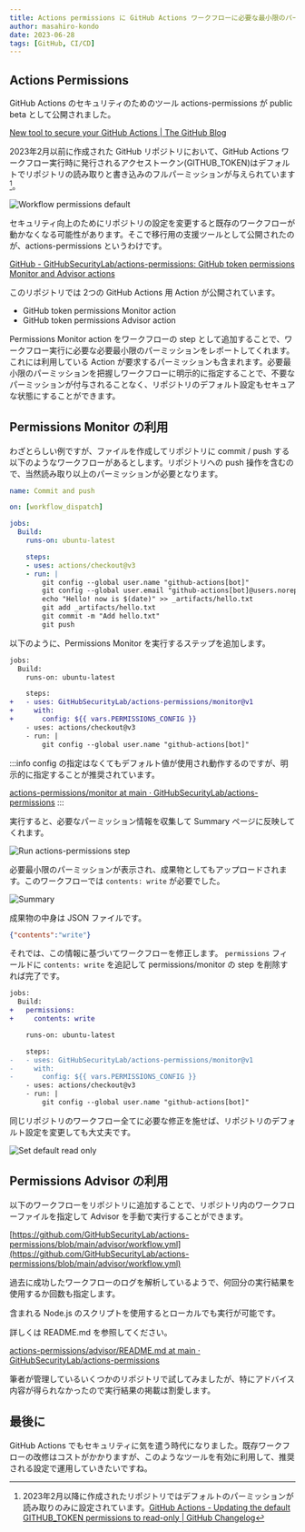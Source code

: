 ```yaml
---
title: Actions permissions に GitHub Actions ワークフローに必要な最小限のパーミッションを教えてもらう
author: masahiro-kondo
date: 2023-06-28
tags: [GitHub, CI/CD]
---
```


## Actions Permissions

GitHub Actions のセキュリティのためのツール actions-permissions が public beta として公開されました。

[New tool to secure your GitHub Actions | The GitHub Blog](https://github.blog/2023-06-26-new-tool-to-secure-your-github-actions/)

2023年2月以前に作成された GitHub リポジトリにおいて、GitHub Actions ワークフロー実行時に発行されるアクセストークン(GITHUB_TOKEN)はデフォルトでリポジトリの読み取りと書き込みのフルパーミッションが与えられています[^1]。

![Workflow permissions default](https://i.gyazo.com/7a8efa6393ff2b0545ab7ae9db80e167.png)

[^1]: 2023年2月以降に作成されたリポジトリではデフォルトのパーミッションが読み取りのみに設定されています。[GitHub Actions - Updating the default GITHUB_TOKEN permissions to read-only | GitHub Changelog](https://github.blog/changelog/2023-02-02-github-actions-updating-the-default-github_token-permissions-to-read-only/)

セキュリティ向上のためにリポジトリの設定を変更すると既存のワークフローが動かなくなる可能性があります。そこで移行用の支援ツールとして公開されたのが、actions-permissions というわけです。

[GitHub - GitHubSecurityLab/actions-permissions: GitHub token permissions Monitor and Advisor actions](https://github.com/GitHubSecurityLab/actions-permissions)

このリポジトリでは 2つの GitHub Actions 用 Action が公開されています。

- GitHub token permissions Monitor action
- GitHub token permissions Advisor action

Permissions Monitor action をワークフローの step として追加することで、ワークフロー実行に必要な必要最小限のパーミッションをレポートしてくれます。これには利用している Action が要求するパーミッションも含まれます。必要最小限のパーミッションを把握しワークフローに明示的に指定することで、不要なパーミッションが付与されることなく、リポジトリのデフォルト設定もセキュアな状態にすることができます。

## Permissions Monitor の利用
わざとらしい例ですが、ファイルを作成してリポジトリに commit / push する以下のようなワークフローがあるとします。リポジトリへの push 操作を含むので、当然読み取り以上のパーミッションが必要となります。

```yaml
name: Commit and push

on: [workflow_dispatch]

jobs:
  Build:
    runs-on: ubuntu-latest

    steps:
    - uses: actions/checkout@v3
    - run: |
        git config --global user.name "github-actions[bot]"
        git config --global user.email "github-actions[bot]@users.noreply.github.com"
        echo "Hello! now is $(date)" >> _artifacts/hello.txt
        git add _artifacts/hello.txt
        git commit -m "Add hello.txt"
        git push
```

以下のように、Permissions Monitor を実行するステップを追加します。

```diff
jobs:
  Build:
    runs-on: ubuntu-latest

    steps:
+   - uses: GitHubSecurityLab/actions-permissions/monitor@v1
+     with:
+       config: ${{ vars.PERMISSIONS_CONFIG }}
    - uses: actions/checkout@v3
    - run: |
        git config --global user.name "github-actions[bot]"
```

:::info
config の指定はなくてもデフォルト値が使用され動作するのですが、明示的に指定することが推奨されています。

[actions-permissions/monitor at main · GitHubSecurityLab/actions-permissions](https://github.com/GitHubSecurityLab/actions-permissions/tree/main/monitor#configuration)
:::

実行すると、必要なパーミッション情報を収集して Summary ページに反映してくれます。

![Run actions-permissions step](https://i.gyazo.com/3fdc3a5c2bcfffbbfc5af0d8793d49ab.png)


必要最小限のパーミッションが表示され、成果物としてもアップロードされます。このワークフローでは `contents: write` が必要でした。

![Summary](https://i.gyazo.com/3287966f53df89905a2df115417a4f70.png)

成果物の中身は JSON ファイルです。
```json
{"contents":"write"}
```

それでは、この情報に基づいてワークフローを修正します。
`permissions` フィールドに `contents: write` を追記して permissions/monitor の step を削除すれば完了です。

```diff
jobs:
  Build:
+   permissions:
+     contents: write

    runs-on: ubuntu-latest

    steps:
-   - uses: GitHubSecurityLab/actions-permissions/monitor@v1
-     with:
-       config: ${{ vars.PERMISSIONS_CONFIG }}
    - uses: actions/checkout@v3
    - run: |
        git config --global user.name "github-actions[bot]"
```

同じリポジトリのワークフロー全てに必要な修正を施せば、リポジトリのデフォルト設定を変更しても大丈夫です。

![Set default read only](https://i.gyazo.com/69a8eddfa10453ef44574abec0aba9ea.png)

## Permissions Advisor の利用
以下のワークフローをリポジトリに追加することで、リポジトリ内のワークフローファイルを指定して Advisor を手動で実行することができます。

[https://github.com/GitHubSecurityLab/actions-permissions/blob/main/advisor/workflow.yml](https://github.com/GitHubSecurityLab/actions-permissions/blob/main/advisor/workflow.yml)

過去に成功したワークフローのログを解析しているようで、何回分の実行結果を使用するか回数も指定します。

含まれる Node.js のスクリプトを使用するとローカルでも実行が可能です。

詳しくは README.md を参照してください。

[actions-permissions/advisor/README.md at main · GitHubSecurityLab/actions-permissions](https://github.com/GitHubSecurityLab/actions-permissions/blob/main/advisor/README.md)

筆者が管理しているいくつかのリポジトリで試してみましたが、特にアドバイス内容が得られなかったので実行結果の掲載は割愛します。

## 最後に
GitHub Actions でもセキュリティに気を遣う時代になりました。既存ワークフローの改修はコストがかかりますが、このようなツールを有効に利用して、推奨される設定で運用していきたいですね。
